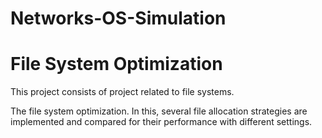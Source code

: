 # Networks-OS-Simulation


# File System Optimization #

This project consists of project related to file systems.

The file system optimization. In this, several file allocation strategies are implemented and compared for their performance with different settings.
